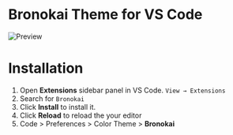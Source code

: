 # Bronokai Theme for VS Code

![Preview](https://raw.githubusercontent.com/berikiushi/vscode-bronokai-theme/images/theme-bronokai.png)


# Installation

1. Open **Extensions** sidebar panel in VS Code. `View → Extensions`
2. Search for `Bronokai`
3. Click **Install** to install it.
4. Click **Reload** to reload the your editor
5. Code > Preferences > Color Theme > **Bronokai**
